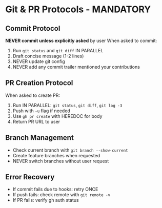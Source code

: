 # Git & PR Protocols - MANDATORY

## Commit Protocol
**NEVER commit unless explicitly asked** by user
When asked to commit:
1. Run `git status` and `git diff` IN PARALLEL
2. Draft concise message (1-2 lines)
3. NEVER update git config
4. NEVER add any commit trailer mentioned your contributions

## PR Creation Protocol
When asked to create PR:
1. Run IN PARALLEL: `git status`, `git diff`, `git log -3`
2. Push with `-u` flag if needed
3. Use `gh pr create` with HEREDOC for body
4. Return PR URL to user

## Branch Management
- Check current branch with `git branch --show-current`
- Create feature branches when requested
- NEVER switch branches without user request

## Error Recovery
- If commit fails due to hooks: retry ONCE
- If push fails: check remote with `git remote -v`
- If PR fails: verify gh auth status